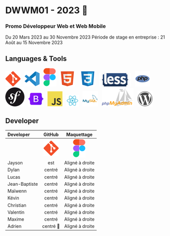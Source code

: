 # DWWM01 - 2023 👋  
### Promo Développeur Web et Web Mobile  
Du 20 Mars 2023 au 30 Novembre 2023 
Période de stage en entreprise : 21 Août au 15 Novembre 2023
## Languages & Tools  
![imgGit](./profile/img/git.svg)&nbsp;&nbsp;
![imgVscode](./profile/img/vscode.svg)&nbsp;&nbsp;
![imgFigma](./profile/img/figma.svg)&nbsp;&nbsp;
![imgHtml](./profile/img/html.svg) &nbsp;&nbsp;
![imgCSS](./profile/img/css.svg)&nbsp;&nbsp;
![imgLess](./profile/img/less-1.svg)&nbsp;&nbsp; 
![imgPhp](./profile/img/php.svg)&nbsp;&nbsp;
![imgSymfony](./profile/img/symfony.svg)&nbsp;&nbsp;
![imgBootStrap](./profile/img/bootstrap.svg)&nbsp;&nbsp; 
![imgJs](./profile/img/javascript.svg)&nbsp;&nbsp;
![imgReact](./profile/img/react.svg)&nbsp;&nbsp;
![imgMySql](./profile/img/mysql.svg)&nbsp;&nbsp;
![imgPhpMyAdmin](./profile/img/PhpMyAdmin.svg)&nbsp;&nbsp;
![imgWordpress](./profile/img/wordpress.svg)  


## Developer  

| Developer | GitHub | Maquettage |
| :--------------- |:---------------:| :-----:|
|   |   ![imgGit](./profile/img/git.svg)        |  ![imgFigma](./profile/img/figma.svg)|
| Jayson  | est             |   Aligné à droite |
| Dylan  | centré          |    Aligné à droite |
| Lucas  | centré          |    Aligné à droite |
| Jean-Baptiste  | centré          |    Aligné à droite |
| Maïwenn  | centré          |    Aligné à droite |
| Kévin  | centré          |    Aligné à droite |
| Christian  | centré          |    Aligné à droite |
| Valentin  | centré          |    Aligné à droite |
| Maxime  | centré          |    Aligné à droite |
| Adrien  | centré    🔗      |    Aligné à droite |

<!--

**Here are some ideas to get you started:**
- [Massif](https://github.com/AFCI-DWWM01-2023/MASSIF)

🙋‍♀️ A short introduction - what is your organization all about?
🌈 Contribution guidelines - how can the community get involved?
👩‍💻 Useful resources - where can the community find your docs? Is there anything else the community should know?
🍿 Fun facts - what does your team eat for breakfast?
🧙 Remember, you can do mighty things with the power of [Markdown](https://docs.github.com/github/writing-on-github/getting-started-with-writing-and-formatting-on-github/basic-writing-and-formatting-syntax)
-->
